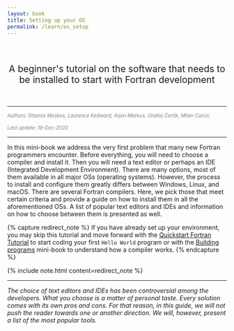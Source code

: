 ```yaml
---
layout: book
title: Setting up your OS
permalink: /learn/os_setup
---
```

<br/><br/>
<div style="text-align:center"><span style="font-size:1.5em">A beginner's tutorial on the software that needs to be installed to start with Fortran development</span></div>
<br/><br/>

---
<span style="color:grey; font-size:0.8em">*Authors: Stavros Meskos, Laurence Kedward, Arjen Markus, Ondřej Čertík, Milan Curcic*</span>

<span style="color:grey; font-size:0.8em">*Last update: 19-Dec-2020*</span> 

---

In this mini-book we address the very first problem that many new Fortran programmers encounter. Before everything, you will need to choose a compiler and install it. Then you will need a text editor or perhaps an IDE (Integrated Development Environment). There are many options, most of them available in all major OSs (operating systems). However, the process to install and configure them greatly differs between Windows, Linux, and macOS. There are several Fortran compilers. Here, we pick those that meet certain criteria and provide a guide on how to install them in all the aforementioned OSs. A list of popular text editors and IDEs and information on how to choose between them is presented as well. 

{% capture redirect_note %}
If you have already set up your environment, you may skip this tutorial and move forward with the [Quickstart Fortran Tutorial]({{site.baseurl}}/learn/quickstart) to start coding your first `Hello World` program or with the [Building programs]({{site.baseurl}}/learn/building_programs) mini-book to understand how a compiler works.
{% endcapture %}

{% include note.html content=redirect_note %}

- - -

*The choice of text editors and IDEs has been controversial among the developers. What you choose is a matter of personal taste. Every solution comes with its own pros and cons. For that reason, in this guide, we will not push the reader towards one or another direction. We will, however, present a list of the most popular tools.*

